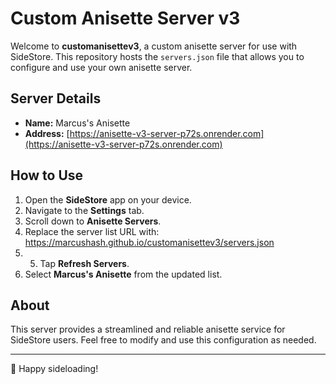 # Custom Anisette Server v3

Welcome to **customanisettev3**, a custom anisette server for use with SideStore. This repository hosts the `servers.json` file that allows you to configure and use your own anisette server.

## Server Details

- **Name:** Marcus's Anisette
- **Address:** [https://anisette-v3-server-p72s.onrender.com](https://anisette-v3-server-p72s.onrender.com)

## How to Use

1. Open the **SideStore** app on your device.
2. Navigate to the **Settings** tab.
3. Scroll down to **Anisette Servers**.
4. Replace the server list URL with: https://marcushash.github.io/customanisettev3/servers.json
5. 5. Tap **Refresh Servers**.
6. Select **Marcus's Anisette** from the updated list.

## About

This server provides a streamlined and reliable anisette service for SideStore users. Feel free to modify and use this configuration as needed.

---

🎉 Happy sideloading!
